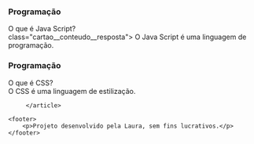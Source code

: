 <!DOCTYPE html>
<html lang="pt-br">
<head>
    <meta charset="UTF-8">
    <meta name="viewport" content="width=device-width, initial-scale=1.0">
    <title>FlashCards</title>
</head>

<body>
    <main>

  <section id="container"> 
<article class="cartao">
                <div class="cartao__conteudo">
<h3> Programação </h3>
<div class="cartao__conteudo__pergunta">
O que é Java Script?
</div>
  class="cartao__conteudo__resposta">
O Java Script é uma linguagem de programação.
</div>
                </div>
            </article>

<article class="cartao">
        <div class="cartao__conteudo">
                <h3> Programação </h3>
                      <div class="cartao__conteudo__pergunta">
                            O que é CSS?
                        </div>                        
                       <div class="cartao__conteudo__resposta">
                            O CSS é uma linguagem de estilização.
                         </div>
                        </div>
                            
         </article>
</section>
    </main>

    <footer>
        <p>Projeto desenvolvido pela Laura, sem fins lucrativos.</p>
    </footer>
</body>
</html>